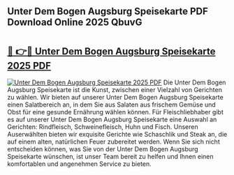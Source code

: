 ## Unter Dem Bogen Augsburg Speisekarte PDF Download Online 2025 QbuvG

# <h2><a href="http://gcbyhi6.nevu.top/?p=Unter+Dem+Bogen+Augsburg+Speisekarte">🔗 👉🔴 Unter Dem Bogen Augsburg Speisekarte 2025 PDF</a></h2>

[![Unter Dem Bogen Augsburg Speisekarte 2025 PDF](https://i.imgur.com/dBaPXMq.png)](http://gcbyhi6.nevu.top/?p=Unter+Dem+Bogen+Augsburg+Speisekarte)
Die Unter Dem Bogen Augsburg Speisekarte ist die Kunst, zwischen einer Vielzahl von Gerichten zu wählen. Wir bieten auf unserer Unter Dem Bogen Augsburg Speisekarte einen Salatbereich an, in dem Sie aus Salaten aus frischem Gemüse und Obst für eine gesunde Ernährung wählen können. Für Fleischliebhaber gibt es auf unserer Unter Dem Bogen Augsburg Speisekarte eine Auswahl an Gerichten: Rindfleisch, Schweinefleisch, Huhn und Fisch. Unseren Auserwählten bieten wir exquisite Gerichte wie Schaschlik und Steak an, die auf einem alten, natürlichen Feuer zubereitet werden. Wenn Sie sich nicht entscheiden können, was Sie von der Unter Dem Bogen Augsburg Speisekarte wünschen, ist unser Team bereit zu helfen und Ihnen einen komfortablen und angenehmen Service zu bieten.
